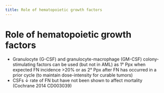 ```yaml
---
title: Role of hematopoietic growth factors
---
```

# Role of hematopoietic growth factors

* Granulocyte (G-CSF) and granulocyte-macrophage (GM-CSF) colony-stimulating factors can be used (but not in AML) as 1° Ppx when expected FN incidence >20% or as 2° Ppx after FN has occurred in a prior cycle (to maintain dose-intensity for curable tumors)
* CSFs ↓ rate of FN but have not been shown to affect mortality (Cochrane 2014 CD003039)
